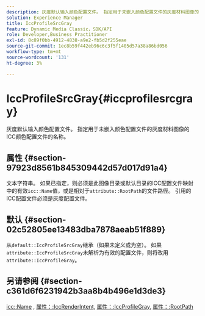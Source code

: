 ```yaml
---
description: 灰度默认输入颜色配置文件。 指定用于未嵌入颜色配置文件的灰度材料图像的ICC颜色配置文件的名称。
solution: Experience Manager
title: IccProfileSrcGray
feature: Dynamic Media Classic，SDK/API
role: Developer,Business Practitioner
exl-id: 8c89f0bb-4912-4838-a9e2-fb5d2f255eae
source-git-commit: 1ec8b59f442eb96c6c3f5f1405d57a38a86bd056
workflow-type: tm+mt
source-wordcount: '131'
ht-degree: 3%

---
```


# IccProfileSrcGray{#iccprofilesrcgray}

灰度默认输入颜色配置文件。 指定用于未嵌入颜色配置文件的灰度材料图像的ICC颜色配置文件的名称。

## 属性 {#section-97923d8561b845309442d57d017d91a4}

文本字符串。 如果已指定，则必须是此图像目录或默认目录的ICC配置文件映射中的有效`icc::Name`值，或是相对于`attribute::RootPath`的文件路径。 引用的ICC配置文件必须是灰度配置文件。

## 默认 {#section-02c52805ee13483dba7878aeab51f889}

从`default::IccProfileSrcGray`继承（如果未定义或为空）。 如果`attribute::IccProfileSrcGray`未解析为有效的配置文件，则将改用`attribute::IccProfileGray`。

## 另请参阅 {#section-c361d6f6231942b3aa8b4b496e1d3de3}

[icc::Name](../../../../../ir-api/material-cat/image-rendering-api-ref/c-ir-material-catalog/c-ir-icc-profile-map-reference/r-ir-name-icc.md#reference-7a293ede360e433782575f8f6a562ac2) ,  [属性：:IccRenderIntent](../../../../../ir-api/material-cat/image-rendering-api-ref/c-ir-material-catalog/c-ir-attributes-reference/r-ir-iccrenderintent.md#reference-3b80b7a4c25545a593c5076f318b5c40),  [属性：:IccProfileGray](../../../../../ir-api/material-cat/image-rendering-api-ref/c-ir-material-catalog/c-ir-attributes-reference/r-ir-iccprofilegray.md#reference-712f1d0dcca748df9aaf495681bb39e6),  [属性：:RootPath](../../../../../ir-api/material-cat/image-rendering-api-ref/c-ir-material-catalog/c-ir-attributes-reference/r-ir-rootpath.md#reference-a4d7c96b62e14fcbad1740c702f160f3)
